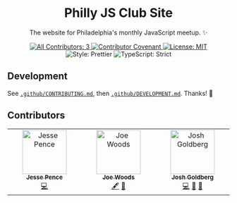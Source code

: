 <h1 align="center">Philly JS Club Site</h1>

<p align="center">
The website for Philadelphia's monthly JavaScript meetup. ✨
</p>

<p align="center">
	<a href="#contributors" target="_blank">
<!-- prettier-ignore-start -->
<!-- ALL-CONTRIBUTORS-BADGE:START - Do not remove or modify this section -->
<img alt="All Contributors: 3" src="https://img.shields.io/badge/all_contributors-3-21bb42.svg" />
<!-- ALL-CONTRIBUTORS-BADGE:END -->
<!-- prettier-ignore-end -->
	</a>
	<a href="https://github.com/philly-js-club/philly-js-club-site/blob/main/.github/CODE_OF_CONDUCT.md" target="_blank">
		<img alt="Contributor Covenant" src="https://img.shields.io/badge/code_of_conduct-enforced-21bb42" />
	</a>
	<a href="https://github.com/philly-js-club/philly-js-club-site/blob/main/LICENSE.md" target="_blank">
	    <img alt="License: MIT" src="https://img.shields.io/github/license/philly-js-club/philly-js-club-site?color=21bb42">
    </a>
	<img alt="Style: Prettier" src="https://img.shields.io/badge/style-prettier-21bb42.svg" />
    <img alt="TypeScript: Strict" src="https://img.shields.io/badge/typescript-strict-21bb42.svg" />
</p>

## Development

See [`.github/CONTRIBUTING.md`](./.github/CONTRIBUTING.md), then [`.github/DEVELOPMENT.md`](./.github/DEVELOPMENT.md).
Thanks! 💖

## Contributors

<!-- spellchecker: disable -->
<!-- ALL-CONTRIBUTORS-LIST:START - Do not remove or modify this section -->
<!-- prettier-ignore-start -->
<!-- markdownlint-disable -->
<table>
  <tbody>
    <tr>
      <td align="center" valign="top" width="14.28%"><a href="http://jovialpenguin.com"><img src="https://avatars.githubusercontent.com/u/102560332?v=4?s=100" width="100px;" alt="Jesse Pence"/><br /><sub><b>Jesse Pence</b></sub></a><br /><a href="https://github.com/JoshuaKGoldberg/philly-js-club-site/commits?author=jazzypants1989" title="Code">💻</a></td>
      <td align="center" valign="top" width="14.28%"><a href="https://joewoods.dev"><img src="https://avatars.githubusercontent.com/u/7093793?v=4?s=100" width="100px;" alt="Joe Woods"/><br /><sub><b>Joe Woods</b></sub></a><br /><a href="#content-tjwds" title="Content">🖋</a> <a href="#maintenance-tjwds" title="Maintenance">🚧</a></td>
      <td align="center" valign="top" width="14.28%"><a href="http://www.joshuakgoldberg.com"><img src="https://avatars.githubusercontent.com/u/3335181?v=4?s=100" width="100px;" alt="Josh Goldberg"/><br /><sub><b>Josh Goldberg</b></sub></a><br /><a href="https://github.com/JoshuaKGoldberg/philly-js-club-site/commits?author=JoshuaKGoldberg" title="Code">💻</a> <a href="#design-JoshuaKGoldberg" title="Design">🎨</a> <a href="#tool-JoshuaKGoldberg" title="Tools">🔧</a></td>
    </tr>
  </tbody>
</table>

<!-- markdownlint-restore -->
<!-- prettier-ignore-end -->

<!-- ALL-CONTRIBUTORS-LIST:END -->
<!-- spellchecker: enable -->
